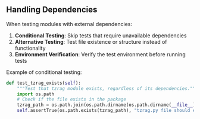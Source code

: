 ## Handling Dependencies

When testing modules with external dependencies:

1. **Conditional Testing**: Skip tests that require unavailable dependencies
2. **Alternative Testing**: Test file existence or structure instead of functionality
3. **Environment Verification**: Verify the test environment before running tests

Example of conditional testing:
```python
def test_tzrag_exists(self):
    """Test that tzrag module exists, regardless of its dependencies."""
    import os.path
    # Check if the file exists in the package
    tzrag_path = os.path.join(os.path.dirname(os.path.dirname(__file__)), 'src', 'tz_common', 'tzrag.py')
    self.assertTrue(os.path.exists(tzrag_path), "tzrag.py file should exist")
```